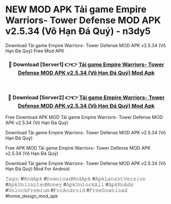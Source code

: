 # NEW MOD APK Tải game Empire Warriors- Tower Defense MOD APK v2.5.34 (Vô Hạn Đá Quý) - n3dy5
Download Tải game Empire Warriors- Tower Defense MOD APK v2.5.34 (Vô Hạn Đá Quý) Free Mod APK

<div align="center">
<h3>🔴 Download [Server1] 👉👉 <a href="https://apk-comot.site?title=Tải_game_Empire_Warriors-_Tower_Defense_MOD_APK_v2.5.34_(Vô_Hạn_Đá_Quý)">Tải game Empire Warriors- Tower Defense MOD APK v2.5.34 (Vô Hạn Đá Quý) Mod Apk</a></h3><br>

<h3>🔴 Download [Server2] 👉👉 <a href="https://apk-comot.site?title=Tải_game_Empire_Warriors-_Tower_Defense_MOD_APK_v2.5.34_(Vô_Hạn_Đá_Quý)">Tải game Empire Warriors- Tower Defense MOD APK v2.5.34 (Vô Hạn Đá Quý) Mod Apk</a></h3>
</div>


Free Download APK MOD Tải game Empire Warriors- Tower Defense MOD APK v2.5.34 (Vô Hạn Đá Quý)

Download Tải game Empire Warriors- Tower Defense MOD APK v2.5.34 (Vô Hạn Đá Quý) 

Free APK MOD Tải game Empire Warriors- Tower Defense MOD APK v2.5.34 (Vô Hạn Đá Quý) 

Download Tải game Empire Warriors- Tower Defense MOD APK v2.5.34 (Vô Hạn Đá Quý) Mod For Android

𝚃𝚊𝚐𝚜: #𝙼𝚘𝚍𝙰𝚙𝚔 #𝙳𝚘𝚠𝚗𝚕𝚘𝚊𝚍𝙼𝚘𝚍𝙰𝚙𝚔 #𝙰𝚙𝚔𝙻𝚊𝚝𝚎𝚜𝚝𝚅𝚎𝚛𝚜𝚒𝚘𝚗 #𝙰𝚙𝚔𝚄𝚗𝚕𝚒𝚖𝚒𝚝𝚎𝚍𝙼𝚘𝚗𝚎𝚢 #𝙰𝚙𝚔𝚄𝚗𝚕𝚘𝚌𝚔𝙰𝚕𝚕 #𝙰𝚙𝚔𝙽𝚘𝙰𝚍𝚜 #𝚄𝚗𝚕𝚘𝚌𝚔𝙿𝚛𝚎𝚖𝚒𝚞𝚖 #𝙵𝚘𝚛𝙰𝚗𝚍𝚛𝚘𝚒𝚍 #𝙵𝚛𝚎𝚎𝙳𝚘𝚠𝚗𝚕𝚘𝚊𝚍 #home_design_mod_apk